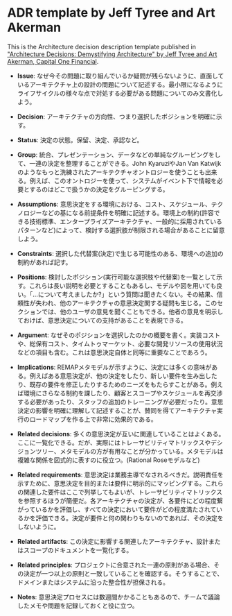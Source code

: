 # ADR template by Jeff Tyree and Art Akerman

This is the Architecture decision description template published in ["Architecture Decisions: Demystifying Architecture" by Jeff Tyree and Art Akerman, Capital One Financial](https://www.utdallas.edu/~chung/SA/zz-Impreso-architecture_decisions-tyree-05.pdf).

* **Issue**: なぜ今その問題に取り組んでいるか疑問が残らないように、直面しているアーキテクチャ上の設計の問題について記述する。最小限になるようにライフサイクルの様々な点で対処する必要がある問題についてのみ文書化しよう。

* **Decision**: アーキテクチャの方向性、つまり選択したポジションを明確に示す。

* **Status**: 決定の状態。保留、決定、承認など。

* **Group**: 統合、プレゼンテーション、データなどの単純なグルーピングをして、一連の決定を整理することができる。John KyaruziやJan Van Katwijkのようなもっと洗練されたアーキテクチャオントロジーを使うことも出来る。例えば、このオントロジーを使って、システムがイベント下で情報を必要とするのはどこで扱うかの決定をグルーピングする。

* **Assumptions**: 意思決定をする環境における、コスト、スケジュール、テクノロジーなどの基になる前提条件を明確に記述する。環境上の制約(許容できる技術標準、エンタープライズアーキテクチャ、一般的に採用されているパターンなど)によって、検討する選択肢が制限される場合があることに留意しよう。

* **Constraints**: 選択した代替案(決定)で生じる可能性のある、環境への追加の制約があれば記す。

* **Positions**: 検討したポジション(実行可能な選択肢や代替案)を一覧として示す。これらは長い説明を必要とすることもあるし、モデルや図を用いても良い。「…について考えましたか?」という質問は聞きたくない。その結果、信頼性が失われ、他のアーキテクチャの意思決定関する疑問も生じる。このセクションでは、他のユーザの意見を聞くこともできる。他者の意見を明示しておけば、意思決定についての支持があることを表現できる。

* **Argument**: なぜそのポジションを選択したのかの概要を書く。実装コストや、総保有コスト、タイムトゥマーケット、必要な開発リソースの使用状況などの項目も含む。これは意思決定自体と同等に重要なことであろう。

* **Implications**: REMAPメタモデルが示すように、決定には多くの意味がある。例えばある意思決定が、他の決定をしたり、新しい要件を生み出したり、既存の要件を修正したりするためのニーズをもたらすことがある。例えば環境にさらなる制約を課したり、顧客とスコープやスケジュールを再交渉する必要があったり、スタッフの追加のトレーニングが必要だったり。意思決定の影響を明確に理解して記述することが、賛同を得てアーキテクチャ実行のロードマップを作る上で非常に効果的である。

* **Related decisions**: 多くの意思決定が互いに関連していることはよくある。ここに一覧化できる。だが、実際にはトレーサビリティマトリックスやデシジョンツリー、メタモデルの方が有用なことが分かっている。メタモデルは複雑な関係を図式的に表すのに役立つ。(Rational Roseモデルなど)

* **Related requirements**: 意思決定は業務主導でなされるべきだ。説明責任を示すために、意思決定を目的または要件に明示的にマッピングする。これらの関連した要件はここで列挙してもよいが、トレーサビリティマトリックスを参照するほうが簡便だ。各アーキテクチャの決定が、各要件にどの程度繋がっているかを評価し、すべての決定において要件がどの程度満たされているかを評価できる。決定が要件と何の関わりもないのであれば、その決定をしないように。

* **Related artifacts**: この決定に影響する関連したアーキテクチャ、設計またはスコープのドキュメントを一覧化する。

* **Related principles**: プロジェクトに合意された一連の原則がある場合、その決定が一つ以上の原則と一致していることを確認する。そうすることで、ドメインまたはシステムに沿った整合性が担保される。

* **Notes**: 意思決定プロセスには数週間かかることもあるので、チームで議論したメモや問題を記録しておくと役に立つ。

